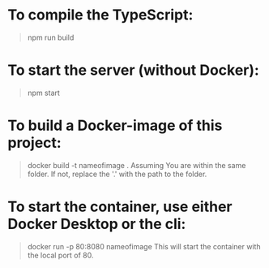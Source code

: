 # **To compile the TypeScript:**
> npm run build
 
 # **To start the server (without Docker):**
> npm start
 
 # **To build a Docker-image of this project:**
> docker build -t nameofimage .
Assuming You are within the same folder. If not, replace the '.' with the path to the folder.

# **To start the container, use either Docker Desktop or the cli:**
> docker run -p 80:8080 nameofimage
This will start the container with the local port of 80.
